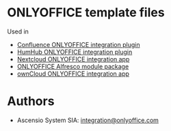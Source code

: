 # ONLYOFFICE template files

Used in
* [Confluence ONLYOFFICE integration plugin](https://github.com/ONLYOFFICE/onlyoffice-confluence)
* [HumHub ONLYOFFICE integration plugin](https://github.com/ONLYOFFICE/onlyoffice-humhub)
* [Nextcloud ONLYOFFICE integration app](https://github.com/ONLYOFFICE/onlyoffice-nextcloud)
* [ONLYOFFICE Alfresco module package](https://github.com/ONLYOFFICE/onlyoffice-alfresco)
* [ownCloud ONLYOFFICE integration app](https://github.com/onlyoffice/onlyoffice-owncloud)


# Authors

* Ascensio System SIA: <integration@onlyoffice.com>

